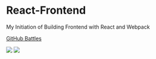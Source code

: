 # React-Frontend
My Initiation of Building Frontend with React and Webpack

[GitHub Battles](https://github-battle-ea613.firebaseapp.com)

![](./app-img/popular)
![](./app-img/battle)
